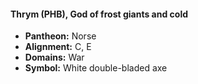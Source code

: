 #### Thrym (PHB), God of frost giants and cold
- **Pantheon:** Norse
- **Alignment:** C, E
- **Domains:** War
- **Symbol:** White double-bladed axe